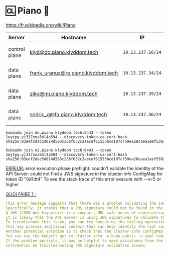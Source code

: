 # :cl: Piano :musical_keyboard:

 https://fr.wikipedia.org/wiki/Piano

| Server           | Hostname                             |  IP               | Specs                 |
|------------------|--------------------------------------|-------------------|-----------------------|
| control plane    | klyd@do.piano.klyddom.tech | `10.13.237.16/24` | 64GB Ram,      16cpus |
| data plane       | frank_uranus@re.piano.klyddom.tech | `10.13.237.34/24` | 64GB Ram,      16cpus |
| data plane       | ziko@mi.piano.klyddom.tech | `10.13.237.39/24` | 64GB Ram,       8cpus |
| data plane       | sedric_g@fa.piano.klyddom.tech | `10.13.237.36/24` | 64GB Ram,      16cpus |

```
kubeadm join do.piano.klyddom.tech:6443 --token 1eytpq.yj317xna5nl4a594 --discovery-token-ca-cert-hash sha256:83eef2dac5d014d563c236f632c2aecef61533bcd197c759ea28caea1eef5382
```

```
kubeadm join mi.piano.klyddom.tech:6443 --token 1eytpq.yj317xna5nl4a594 --discovery-token-ca-cert-hash sha256:83eef2dac5d014d563c236f632c2aecef61533bcd197c759ea28caea1eef5382
```

<ins>ERREUR:</ins> 
error execution phase preflight: couldn't validate the identity of the API Server: could not find a JWS signature in the cluster-info ConfigMap for token ID "0d1dt4"
To see the stack trace of this error execute with --v=5 or higher

<ins>QUOI FAIRE ? :</ins>
```yaml
This error message suggests that there was a problem validating the identity of the API Server when executing the preflight phase of a Kubernetes operation. 
Specifically, it states that a JWS signature could not be found in the cluster-info ConfigMap for the token ID "0d1dt4".
A JWS (JSON Web Signature) is a compact, URL-safe means of representing signed content using JSON data structures. In this context, 
it is likely that the API Server is using JWS signatures to validate the authenticity of the token ID, but the necessary signature could not be found in the cluster-info ConfigMap.
To troubleshoot this issue, you can try executing the failing operation with the --v=5 or higher flag to see a more detailed stack trace of the error. 
This may provide additional context that can help identify the root cause of the problem.
Another potential solution is to check that the cluster-info ConfigMap is properly configured and contains the necessary JWS signatures. 
You can use the kubectl get cm cluster-info -n kube-public -o yaml command to view the contents of the cluster-info ConfigMap.
If the problem persists, it may be helpful to seek assistance from the Kubernetes community or consult the Kubernetes documentation for more 
information on troubleshooting JWS signature validation issues.
```
